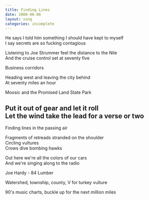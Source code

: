 ```yaml
---
title: Finding Lines
date: 2008-06-06
layout: song
categories: incomplete
---
```

He says I told him something I should have kept to myself  
I say secrets are so fucking contagious

Listening to Joe Strummer feel the distance to the Nile  
And the cruise control set at seventy five

Business corridors

Heading west and leaving the city behind  
At seventy miles an hour

Moosic and the Promised Land State Park

Put it out of gear and let it roll  
Let the wind take the lead for a verse or two
-
Finding lines in the passing air

Fragments of retreads stranded on the shoulder  
Circling vultures  
Crows dive bombing hawks

Out here we're all the colors of our cars  
And we're singing along to the radio

Joe Hardy - 84 Lumber

Watershed, township, county, V for turkey vulture

90's music charts, buckle up for the next million miles
